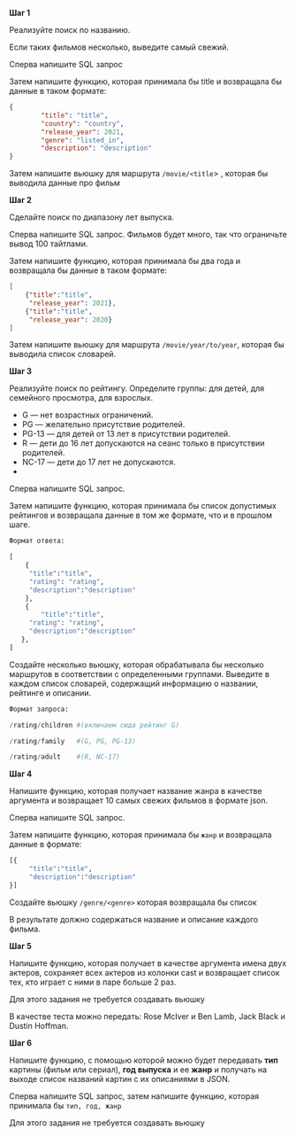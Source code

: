 **Шаг 1**

Реализуйте поиск по названию. 

Если таких фильмов несколько, выведите самый свежий. 

Сперва напишите SQL запрос

Затем напишите функцию, которая принимала бы title и возвращала бы данные  в таком формате:

```json
{
		"title": "title",
		"country": "country",
		"release_year": 2021,
		"genre": "listed_in",
		"description": "description"
}
```

Затем напишите вьюшку для маршрута `/movie/<title`> , которая бы выводила данные про фильм

**Шаг 2**

Сделайте поиск по диапазону лет выпуска. 

Сперва напишите SQL запрос. Фильмов будет много, так что ограничьте вывод 100 тайтлами. 

Затем напишите функцию, которая принимала бы два года и возвращала бы данные  в таком формате:

```json
[
	{"title":"title",
	 "release_year": 2021},
	{"title":"title",
	 "release_year": 2020}
]
```

Затем напишите вьюшку для маршрута `/movie/year/to/year`, которая бы выводила список словарей.

**Шаг 3**

Реализуйте поиск по рейтингу. Определите группы: для детей, для семейного просмотра, для взрослых.

- G — нет возрастных ограничений.
- PG — желательно присутствие родителей.
- PG-13 — для детей от 13 лет в присутствии родителей.
- R — дети до 16 лет допускаются на сеанс только в присутствии родителей.
- NC-17 — дети до 17 лет не допускаются.
- 

Сперва напишите SQL запрос.

Затем напишите функцию, которая принимала бы список допустимых рейтингов и возвращала данные в том же формате, что и в прошлом шаге. 

```python
Формат ответа:

[
	{
	 "title":"title",
	 "rating": "rating",
	 "description":"description"
	},
	{
		"title":"title",
	 "rating": "rating",
	 "description":"description"
   },
]
```

Создайте несколько вьюшку, которая обрабатывала бы несколько маршрутов в соответствии с определенными группами. Выведите в каждом список словарей, содержащий информацию о названии, рейтинге и описании.

```python
Формат запроса:

/rating/children #(включаем сюда рейтинг G)

/rating/family   #(G, PG, PG-13)

/rating/adult    #(R, NC-17)
```

**Шаг 4**

Напишите функцию, которая получает название жанра в качестве аргумента и возвращает 10 самых свежих фильмов в формате json. 

Сперва напишите SQL запрос.

Затем напишите функцию, которая принимала бы `жанр` и возвращала данные в формате:

```python
[{
	 "title":"title",
	 "description":"description"
}]
```

Создайте вьюшку `/genre/<genre>` которая возвращала бы список

В результате должно содержаться название и описание каждого фильма.

**Шаг 5**

Напишите функцию, которая получает в качестве аргумента имена двух актеров, сохраняет всех актеров из колонки cast и возвращает список тех, кто играет с ними в паре больше 2 раз. 

Для этого задания не требуется создавать вьюшку

В качестве теста можно передать: Rose McIver и Ben Lamb, Jack Black и Dustin Hoffman.

**Шаг 6**

Напишите функцию, с помощью которой можно будет передавать **тип** картины (фильм или сериал), **год выпуска** и ее **жанр** и получать на выходе список названий картин с их описаниями в JSON.

Сперва напишите SQL запрос, затем напишите функцию, которая принимала бы `тип, год, жанр`

Для этого задания не требуется создавать вьюшку